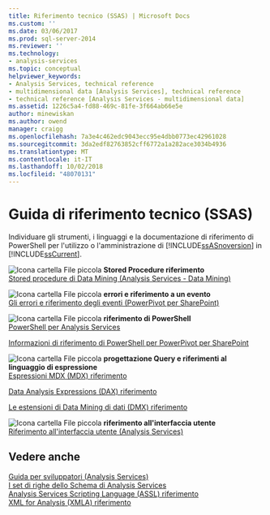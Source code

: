 ```yaml
---
title: Riferimento tecnico (SSAS) | Microsoft Docs
ms.custom: ''
ms.date: 03/06/2017
ms.prod: sql-server-2014
ms.reviewer: ''
ms.technology:
- analysis-services
ms.topic: conceptual
helpviewer_keywords:
- Analysis Services, technical reference
- multidimensional data [Analysis Services], technical reference
- technical reference [Analysis Services - multidimensional data]
ms.assetid: 1226c5a4-fd88-469c-81fe-3f664ab66e5e
author: minewiskan
ms.author: owend
manager: craigg
ms.openlocfilehash: 7a3e4c462edc9043ecc95e4dbb0773ec42961028
ms.sourcegitcommit: 3da2edf82763852cff6772a1a282ace3034b4936
ms.translationtype: MT
ms.contentlocale: it-IT
ms.lasthandoff: 10/02/2018
ms.locfileid: "48070131"
---
```

# <a name="technical-reference-ssas"></a>Guida di riferimento tecnico (SSAS)
  Individuare gli strumenti, i linguaggi e la documentazione di riferimento di PowerShell per l'utilizzo o l'amministrazione di [!INCLUDE[ssASnoversion](../../includes/ssasnoversion-md.md)] in [!INCLUDE[ssCurrent](../../includes/sscurrent-md.md)].  
  
 ![Icona cartella File piccola](../../integration-services/media/filefolder-small.gif "icona cartella File piccola") **Stored Procedure riferimento**  
 [Stored procedure di Data Mining &#40;Analysis Services - Data Mining&#41;](/sql/analysis-services/data-mining/data-mining-stored-procedures-analysis-services-data-mining)  
  
 ![Icona cartella File piccola](../../integration-services/media/filefolder-small.gif "icona cartella File piccola") **errori e riferimento a un evento**  
 [Gli errori e riferimento degli eventi &#40;PowerPivot per SharePoint&#41;](../power-pivot-sharepoint/errors-and-events-reference-power-pivot-for-sharepoint.md)  
  
 ![Icona cartella File piccola](../../integration-services/media/filefolder-small.gif "icona cartella File piccola") **riferimento di PowerShell**  
 [PowerShell per Analysis Services](../analysis-services-powershell.md)  
  
 [Informazioni di riferimento di PowerShell per PowerPivot per SharePoint](/sql/analysis-services/powershell/powershell-reference-for-power-pivot-for-sharepoint)  
  
 ![Icona cartella File piccola](../../integration-services/media/filefolder-small.gif "icona cartella File piccola") **progettazione Query e riferimenti al linguaggio di espressione**  
 [Espressioni MDX &#40;MDX&#41; riferimento](/sql/mdx/multidimensional-expressions-mdx-reference)  
  
 [Data Analysis Expressions &#40;DAX&#41; riferimento](https://msdn.microsoft.com/library/gg413422(v=sql.120).aspx)  
  
 [Le estensioni di Data Mining di dati &#40;DMX&#41; riferimento](/sql/dmx/data-mining-extensions-dmx-reference)  
  
 ![Icona cartella File piccola](../../integration-services/media/filefolder-small.gif "icona cartella File piccola") **riferimento all'interfaccia utente**  
 [Riferimento all'interfaccia utente &#40;Analysis Services&#41;](../user-interface-reference-analysis-services.md)  
  
## <a name="see-also"></a>Vedere anche  
 [Guida per sviluppatori &#40;Analysis Services&#41;](../analysis-services-developer-documentation.md)   
 [I set di righe dello Schema di Analysis Services](../schema-rowsets/analysis-services-schema-rowsets.md)   
 [Analysis Services Scripting Language &#40;ASSL&#41; riferimento](../scripting/analysis-services-scripting-language-assl-for-xmla.md)   
 [XML for Analysis &#40;XMLA&#41; riferimento](../xmla/xml-for-analysis-xmla-reference.md)  
  
  
